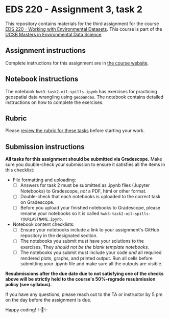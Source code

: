 # EDS 220 - Assignment 3, task 2

This repository contains materials for the third assignment for the course [EDS 220 - Working with Environmental Datasets](https://meds-eds-220.github.io/MEDS-eds-220-course/). This course is part of the [UCSB Masters in Environmental Data Science](https://bren.ucsb.edu/masters-programs/master-environmental-data-science).

## Assignment instructions
Complete instructions for this assignment are in [the course website](https://meds-eds-220.github.io/MEDS-eds-220-course/assignments/assignment3.html).

## Notebook instructions
The notebook `hwk3-task2-oil-spills.ipynb` has exercises for practicing geospatial data wrangling using `geopandas`. The notebook contains detailed instructions on how to complete the exercises. 


## Rubric

Please [review the rubric for these tasks](https://docs.google.com/document/d/1Ce4EO3MEHW5uLks4x8BECWlkim2bcmxB4f8Qo4z26z8/edit?usp=sharing) before starting your work. 

## Submission instructions
**All tasks for this assignment should be submitted via Gradescope.** Make sure you double-check your submission to ensure it satisfies all the items in this checklist:

- File formatting and uploading:
  - [ ] Answers for task 2 must be submitted as .ipynb files (Jupyter Notebooks) to Gradescope, *not* a PDF, html or other format.
  - [ ] Double-check that each notebooks is uploaded to the correct task on Gradescope. 
  - [ ] Before you upload your finished notebooks to Gradescope, please rename your notebooks so it is called `hwk3-task2-oil-spills-YOURLASTNAME.ipynb`.
  
- Notebook content checklists:
  - [ ] Ensure your notebooks include a link to your assignment's GitHub repository in the designated section.
  - [ ] The notebooks you submit must have your solutions to the exercises, They *should not be the blank template notebooks*. 
  - [ ] The notebooks you submit must include your code *and* all required rendered plots, graphs, and printed output. Run all cells before submitting your .ipynb file and make sure all the outputs are visible.

**Resubmissions after the due date due to not satisfying one of the checks above will be strictly held to the course's 50%-regrade resubmission policy (see syllabus).**

If you have any questions, please reach out to the TA or instructor by 5 pm on the day before the assignment is due.

Happy coding! ✨🐍✨
